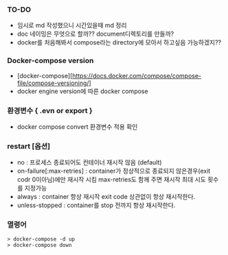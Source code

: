### TO-DO
- 임시로 md 작성했으니 시간있을때 md 정리
- doc 네이밍은 무엇으로 할까?? document디렉토리를 만들까?
- docker를 처음해봐서 compose라는 directory에 모아서 하고싶음 가능하겠지??

### Docker-compose version
- [docker-compose][https://docs.docker.com/compose/compose-file/compose-versioning/]
- docker engine version에 따른 docker compose

### 환경변수 { .evn or export }
- docker compose convert 환경변수 적용 확인

### restart [옵션]
- no : 프로세스 종료되어도 컨테이너 재시작 않음 (default)
- on-failure[:max-retries] : container가 정상적으로 종료되지 않은경우(exit codr 0이아님)에만 재시작 시킴 max-retries도 함께 주면 재시작 최대 시도 횟수를 지정가능
- always : container 항상 재시작 exit code 상관없이 항상 재시작한다.
- unless-stopped : container를 stop 전까지 항상 재시작한다.

### 멸령어
```shell
> docker-compose -d up
> docker-compose down
```